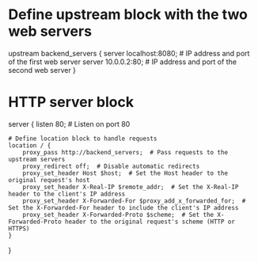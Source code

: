# Define upstream block with the two web servers
upstream backend_servers {
    server localhost:8080;  # IP address and port of the first web server
    server 10.0.0.2:80;  # IP address and port of the second web server
}

# HTTP server block
server {
    listen 80;  # Listen on port 80

    # Define location block to handle requests
    location / {
        proxy_pass http://backend_servers;  # Pass requests to the upstream servers
        proxy_redirect off;  # Disable automatic redirects
        proxy_set_header Host $host;  # Set the Host header to the original request's host
        proxy_set_header X-Real-IP $remote_addr;  # Set the X-Real-IP header to the client's IP address
        proxy_set_header X-Forwarded-For $proxy_add_x_forwarded_for;  # Set the X-Forwarded-For header to include the client's IP address
        proxy_set_header X-Forwarded-Proto $scheme;  # Set the X-Forwarded-Proto header to the original request's scheme (HTTP or HTTPS)
    }
}